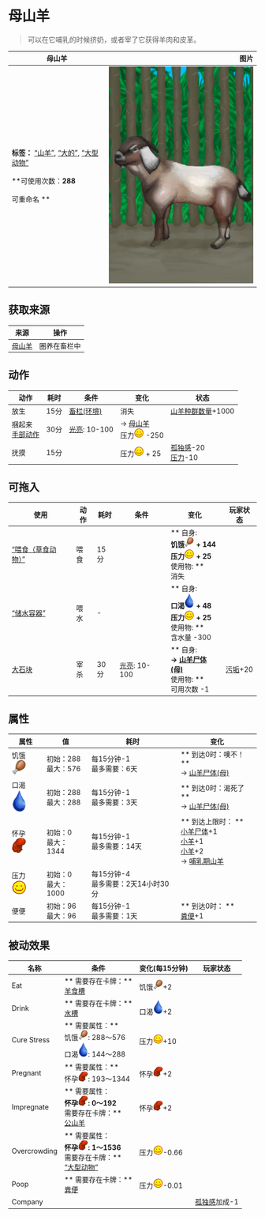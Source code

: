 # 母山羊  
> 可以在它哺乳的时候挤奶，或者宰了它获得羊肉和皮革。  
  
  母山羊  |   图片   
 ----  |  ----:   
 **标签：**	[“山羊”](tag_Goat.md), [“大的”](tag_Large.md), [“大型动物”](tag_LargeAnimal.md)<br><br>**可使用次数：**288<br><br>** 可重命名 **  |  ![](Sprite/GoatFemaleEnclosure.png)   
  
## 获取来源  
来源  |  操作  
----  |  ----  
[母山羊](GoatTiedFemale.md)  |  圈养在畜栏中  
## 动作  
动作  |  耗时  |  条件  |  变化  |  状态  
----  |  ----  |  ----  |  ----  |  ----  
放生<br>  |  15分  |  [畜栏(环境)](Env_Enclosure.md)  |  消失  |  [山羊种群数量](Pop_Goat.md)+1000  
捆起来<br>[手部动作](HandAction.md)  |  30分  |  [光亮](Light.md): 10-100  |  → [母山羊](GoatTiedFemale.md)<br>压力<img decoding="async" src="Sprite/Content.png" style="width:20px;">  -250  |    
抚摸<br>  |  15分  |    |  压力<img decoding="async" src="Sprite/Content.png" style="width:20px;"> + 25  |  [孤独感](Loneliness.md)-20<br>[压力](Stress.md)-10  
## 可拖入  
使用  |  动作  |  耗时  |  条件  |  变化  |  玩家状态  
----  |  ----  |  ----  |  ----  |  ----  |  ----  
[“喂食（草食动物）”](tag_FeedHerb.md)  |  喂食  |  15分  |    |  ** 自身: **<br>饥饿<img decoding="async" src="Sprite/Hunger.png" style="width:20px;"> + 144<br>压力<img decoding="async" src="Sprite/Content.png" style="width:20px;"> + 25<br>** 使用物: **<br>消失  |    
[“储水容器”](tag_WaterContainer.md)  |  喂水  |  -  |    |  ** 自身: **<br>口渴<img decoding="async" src="Sprite/Thirst.png" style="width:20px;"> + 48<br>压力<img decoding="async" src="Sprite/Content.png" style="width:20px;"> + 25<br>** 使用物: **<br>含水量  -300  |    
[大石块](StoneHeavy.md)  |  宰杀  |  30分  |  [光亮](Light.md): 10-100  |  ** 自身: **<br>→ [山羊尸体(母)](GoatCarcassFemale.md)<br>** 使用物: **<br>可用次数  -1  |  [污垢](Filth.md)+20  
## 属性   
属性  |  值  |  耗时  |  变化  
----  |  ----  |  ----  |  ----  
饥饿<img decoding="async" src="Sprite/Hunger.png" style="width:30px;">  |  初始：288<br>最大：576  |  每15分钟-1<br>最多需要：6天  |  ** 到达0时：噢不！ **<br>→ [山羊尸体(母)](GoatCarcassFemale.md)  
口渴<img decoding="async" src="Sprite/Thirst.png" style="width:30px;">  |  初始：288<br>最大：288  |  每15分钟-1<br>最多需要：3天  |  ** 到达0时：渴死了 **<br>→ [山羊尸体(母)](GoatCarcassFemale.md)  
怀孕<img decoding="async" src="Sprite/Pregnancy.png" style="width:30px;">  |  初始：0<br>最大：1344  |  每15分钟-1<br>最多需要：14天  |  ** 到达上限时： **<br>[小羊尸体](GoatCarcassKid.md)+1 <br>[小羊](GoatEnclosureKid.md)+1 <br>[小羊](GoatEnclosureKid.md)+2 <br>→ [哺乳期山羊](GoatEnclosureLactating.md)  
压力<img decoding="async" src="Sprite/Content.png" style="width:30px;">  |  初始：0<br>最大：1000  |  每15分钟-4<br>最多需要：2天14小时30分  |    
便便  |  初始：96<br>最大：96  |  每15分钟-1<br>最多需要：1天  |  ** 到达0时： **<br>[粪便](Manure.md)+1   
## 被动效果  
名称  |  条件  |  变化(每15分钟)  |  玩家状态  
----  |  ----  |  ----  |  ----  
Eat  |  ** 需要存在卡牌：**<br>[羊食槽](GoatFeeder.md)  |  饥饿<img decoding="async" src="Sprite/Hunger.png" style="width:20px;">+2  |    
Drink  |  ** 需要存在卡牌：**<br>[水槽](WateringTrough.md)  |  口渴<img decoding="async" src="Sprite/Thirst.png" style="width:20px;">+2  |    
Cure Stress  |  ** 需要属性：**<br>饥饿<img decoding="async" src="Sprite/Hunger.png" style="width:20px;">: 288～576<br>口渴<img decoding="async" src="Sprite/Thirst.png" style="width:20px;">: 144～288  |  压力<img decoding="async" src="Sprite/Content.png" style="width:20px;">+10  |    
Pregnant  |  ** 需要属性：**<br>怀孕<img decoding="async" src="Sprite/Pregnancy.png" style="width:20px;">: 193～1344  |  怀孕<img decoding="async" src="Sprite/Pregnancy.png" style="width:20px;">+2  |    
Impregnate  |  ** 需要属性：**<br>怀孕<img decoding="async" src="Sprite/Pregnancy.png" style="width:20px;">: 0～192<br>** 需要存在卡牌：**<br>[公山羊](GoatEnclosureMale.md)  |  怀孕<img decoding="async" src="Sprite/Pregnancy.png" style="width:20px;">+2  |    
Overcrowding  |  ** 需要属性：**<br>怀孕<img decoding="async" src="Sprite/Pregnancy.png" style="width:20px;">: 1～1536<br>** 需要存在卡牌：**<br>[“大型动物”](tag_LargeAnimal.md)  |  压力<img decoding="async" src="Sprite/Content.png" style="width:20px;">-0.66  |    
Poop  |  ** 需要存在卡牌：**<br>[粪便](Manure.md)  |  压力<img decoding="async" src="Sprite/Content.png" style="width:20px;">-0.01  |    
Company  |    |    |  [孤独感](Loneliness.md)加成-1  
